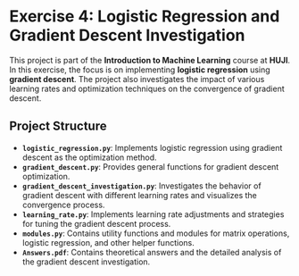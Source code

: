 # Exercise 4: Logistic Regression and Gradient Descent Investigation

This project is part of the **Introduction to Machine Learning** course at **HUJI**. In this exercise, the focus is on implementing **logistic regression** using **gradient descent**. The project also investigates the impact of various learning rates and optimization techniques on the convergence of gradient descent.

## Project Structure

- **`logistic_regression.py`**: Implements logistic regression using gradient descent as the optimization method.
- **`gradient_descent.py`**: Provides general functions for gradient descent optimization.
- **`gradient_descent_investigation.py`**: Investigates the behavior of gradient descent with different learning rates and visualizes the convergence process.
- **`learning_rate.py`**: Implements learning rate adjustments and strategies for tuning the gradient descent process.
- **`modules.py`**: Contains utility functions and modules for matrix operations, logistic regression, and other helper functions.
- **`Answers.pdf`**: Contains theoretical answers and the detailed analysis of the gradient descent investigation.
